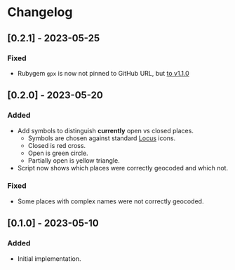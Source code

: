 # Changelog

## [0.2.1] - 2023-05-25

### Fixed

- Rubygem `gpx` is now not pinned to GitHub URL, but [to v1.1.0](https://github.com/dougfales/gpx/issues/48#event-9285426721)

## [0.2.0] - 2023-05-20

### Added

- Add symbols to distinguish **currently** open vs closed places.
  - Symbols are chosen against standard [Locus](https://www.locusmap.app/) icons.
  - Closed is red cross.
  - Open is green circle.
  - Partially open is yellow triangle.
- Script now shows which places were correctly geocoded and which not.

### Fixed

- Some places with complex names were not correctly geocoded.

## [0.1.0] - 2023-05-10

### Added

- Initial implementation.
